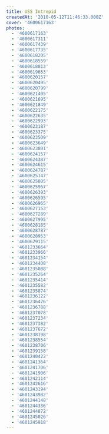 ```yaml
---
title: USS Intrepid
createdAt: '2010-05-12T11:46:33.000Z'
cover: '4600617163'
photos:
  - '4600617163'
  - '4600617311'
  - '4600617439'
  - '4600617735'
  - '4600618205'
  - '4600618559'
  - '4600618813'
  - '4600619653'
  - '4600620157'
  - '4600620495'
  - '4600620799'
  - '4600621405'
  - '4600621695'
  - '4600621849'
  - '4600622175'
  - '4600622635'
  - '4600622993'
  - '4600623187'
  - '4600623375'
  - '4600623509'
  - '4600623649'
  - '4600623801'
  - '4600624157'
  - '4600624387'
  - '4600624615'
  - '4600624787'
  - '4600625147'
  - '4600625805'
  - '4600625967'
  - '4600626393'
  - '4600626595'
  - '4600626965'
  - '4600627153'
  - '4600627289'
  - '4600627995'
  - '4600628185'
  - '4600628787'
  - '4600628953'
  - '4600629115'
  - '4601233664'
  - '4601233966'
  - '4601234154'
  - '4601234408'
  - '4601235088'
  - '4601235264'
  - '4601235414'
  - '4601235582'
  - '4601235874'
  - '4601236122'
  - '4601236476'
  - '4601236788'
  - '4601237078'
  - '4601237234'
  - '4601237382'
  - '4601237672'
  - '4601238198'
  - '4601238554'
  - '4601238706'
  - '4601239158'
  - '4601240422'
  - '4601241364'
  - '4601241706'
  - '4601241906'
  - '4601242114'
  - '4601242616'
  - '4601243194'
  - '4601243982'
  - '4601244148'
  - '4601244336'
  - '4601244872'
  - '4601245026'
  - '4601245918'
---
```


